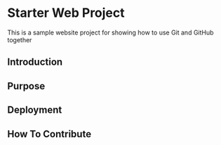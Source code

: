 # Starter Web Project

This is a sample website project for showing how to use Git and GitHub together

## Introduction
## Purpose
## Deployment
## How To Contribute
